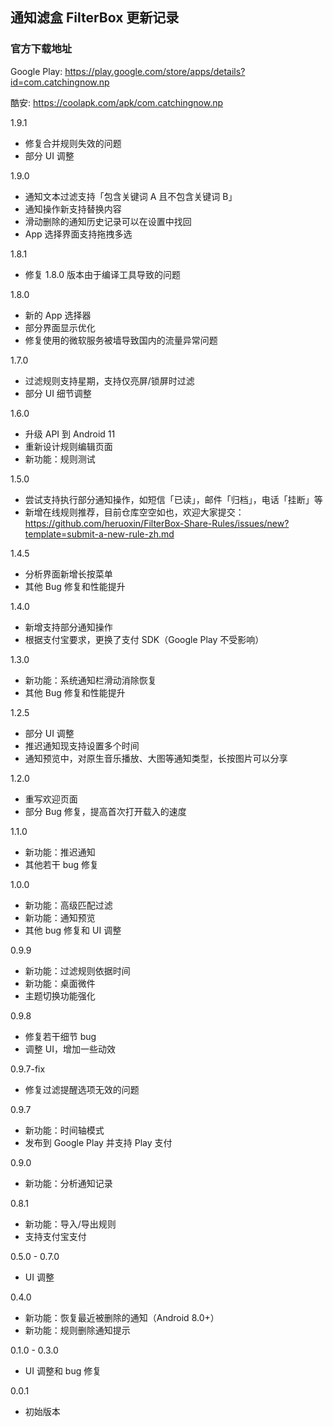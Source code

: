 ## 通知滤盒 FilterBox 更新记录

### 官方下载地址

Google Play: <https://play.google.com/store/apps/details?id=com.catchingnow.np>

酷安: <https://coolapk.com/apk/com.catchingnow.np>

1.9.1
- 修复合并规则失效的问题
- 部分 UI 调整

1.9.0
- 通知文本过滤支持「包含关键词 A 且不包含关键词 B」
- 通知操作新支持替换内容
- 滑动删除的通知历史记录可以在设置中找回
- App 选择界面支持拖拽多选

1.8.1
- 修复 1.8.0 版本由于编译工具导致的问题

1.8.0
- 新的 App 选择器
- 部分界面显示优化
- 修复使用的微软服务被墙导致国内的流量异常问题

1.7.0
- 过滤规则支持星期，支持仅亮屏/锁屏时过滤
- 部分 UI 细节调整

1.6.0
- 升级 API 到 Android 11
- 重新设计规则编辑页面
- 新功能：规则测试

1.5.0
- 尝试支持执行部分通知操作，如短信「已读」，邮件「归档」，电话「挂断」等
- 新增在线规则推荐，目前仓库空空如也，欢迎大家提交： <https://github.com/heruoxin/FilterBox-Share-Rules/issues/new?template=submit-a-new-rule-zh.md>

1.4.5
- 分析界面新增长按菜单
- 其他 Bug 修复和性能提升

1.4.0
- 新增支持部分通知操作
- 根据支付宝要求，更换了支付 SDK（Google Play 不受影响）


1.3.0
- 新功能：系统通知栏滑动消除恢复
- 其他 Bug 修复和性能提升

1.2.5
- 部分 UI 调整
- 推迟通知现支持设置多个时间
- 通知预览中，对原生音乐播放、大图等通知类型，长按图片可以分享

1.2.0
- 重写欢迎页面
- 部分 Bug 修复，提高首次打开载入的速度

1.1.0
- 新功能：推迟通知
- 其他若干 bug 修复

1.0.0
- 新功能：高级匹配过滤 
- 新功能：通知预览
- 其他 bug 修复和 UI 调整

0.9.9
- 新功能：过滤规则依据时间
- 新功能：桌面微件
- 主题切换功能强化

0.9.8
- 修复若干细节 bug
- 调整 UI，增加一些动效

0.9.7-fix
- 修复过滤提醒选项无效的问题

0.9.7
- 新功能：时间轴模式
- 发布到 Google Play 并支持 Play 支付

0.9.0
- 新功能：分析通知记录

0.8.1
- 新功能：导入/导出规则
- 支持支付宝支付

0.5.0 - 0.7.0
- UI 调整

0.4.0
- 新功能：恢复最近被删除的通知（Android 8.0+）
- 新功能：规则删除通知提示

0.1.0 - 0.3.0
- UI 调整和 bug 修复

0.0.1
- 初始版本
